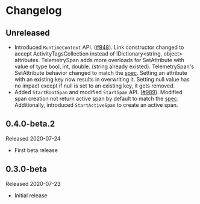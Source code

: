 # Changelog

## Unreleased

* Introduced `RuntimeContext` API.
  ([#948](https://github.com/open-telemetry/opentelemetry-dotnet/pull/948)).
  Link constructor changed to accept ActivityTagsCollection instead of
  IDictionary<string, object> attributes. TelemetrySpan adds more overloads for
  SetAttribute with value of type bool, int, double. (string already existed).
  TelemetrySpan's SetAttribute behavior changed to match the
  [spec](https://github.com/open-telemetry/opentelemetry-specification/blob/master/specification/trace/api.md#set-attributes).
    Setting an attribute with an existing key now results in overwriting it.
    Setting null value has no impact except if null is set to an existing key,
    it gets removed.
* Added `StartRootSpan` and modified `StartSpan` API.
  ([#989](https://github.com/open-telemetry/opentelemetry-dotnet/issues/989)).
  Modified span creation not return active span by default to match the
  [spec](https://github.com/open-telemetry/opentelemetry-specification/blob/master/specification/trace/api.md#span-creation).
  Additionally, introduced `StartActiveSpan` to create an active span.

## 0.4.0-beta.2

Released 2020-07-24

* First beta release

## 0.3.0-beta

Released 2020-07-23

* Initial release
